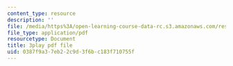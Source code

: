 ```yaml
---
content_type: resource
description: ''
file: /media/https%3A/open-learning-course-data-rc.s3.amazonaws.com/res-6-012-introduction-to-probability-spring-2018/0387f9a37eb22c9d3f6bc183f710755f_P5rZKt3SgNM.pdf
file_type: application/pdf
resourcetype: Document
title: 3play pdf file
uid: 0387f9a3-7eb2-2c9d-3f6b-c183f710755f
---
```

